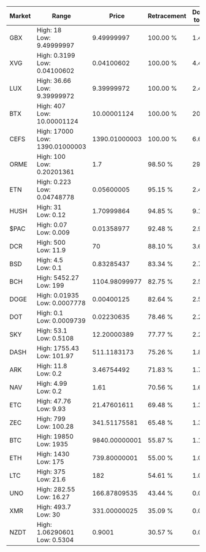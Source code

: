 | Market | Range | Price| Retracement | Doubles to 50% |
| --- | --- | --- | --- | --- |
| GBX | High: 18<br />Low: 9.49999997 | 9.49999997 | 100.00 % | 1.45 |
| XVG | High: 0.3199<br />Low: 0.04100602 | 0.04100602 | 100.00 % | 4.40 |
| LUX | High: 36.66<br />Low: 9.39999972 | 9.39999972 | 100.00 % | 2.45 |
| BTX | High: 407<br />Low: 10.00001124 | 10.00001124 | 100.00 % | 20.85 |
| CEFS | High: 17000<br />Low: 1390.01000003 | 1390.01000003 | 100.00 % | 6.62 |
| ORME | High: 100<br />Low: 0.20201361 | 1.7 | 98.50 % | 29.47 |
| ETN | High: 0.223<br />Low: 0.04748778 | 0.05600005 | 95.15 % | 2.42 |
| HUSH | High: 31<br />Low: 0.12 | 1.70999864 | 94.85 % | 9.10 |
| $PAC | High: 0.07<br />Low: 0.009 | 0.01358977 | 92.48 % | 2.91 |
| DCR | High: 500<br />Low: 11.9 | 70 | 88.10 % | 3.66 |
| BSD | High: 4.5<br />Low: 0.1 | 0.83285437 | 83.34 % | 2.76 |
| BCH | High: 5452.27<br />Low: 199 | 1104.98099977 | 82.75 % | 2.56 |
| DOGE | High: 0.01935<br />Low: 0.0007778 | 0.00400125 | 82.64 % | 2.52 |
| DOT | High: 0.1<br />Low: 0.0009739 | 0.02230635 | 78.46 % | 2.26 |
| SKY | High: 53.1<br />Low: 0.5108 | 12.20000389 | 77.77 % | 2.20 |
| DASH | High: 1755.43<br />Low: 101.97 | 511.1183173 | 75.26 % | 1.82 |
| ARK | High: 11.8<br />Low: 0.2 | 3.46754492 | 71.83 % | 1.73 |
| NAV | High: 4.99<br />Low: 0.2 | 1.61 | 70.56 % | 1.61 |
| ETC | High: 47.76<br />Low: 9.93 | 21.47601611 | 69.48 % | 1.34 |
| ZEC | High: 799<br />Low: 100.28 | 341.51175581 | 65.48 % | 1.32 |
| BTC | High: 19850<br />Low: 1935 | 9840.00000001 | 55.87 % | 1.11 |
| ETH | High: 1430<br />Low: 175 | 739.80000001 | 55.00 % | 1.08 |
| LTC | High: 375<br />Low: 21.6 | 182 | 54.61 % | 1.09 |
| UNO | High: 282.55<br />Low: 16.27 | 166.87809535 | 43.44 % | 0.00 |
| XMR | High: 493.7<br />Low: 30 | 331.00000025 | 35.09 % | 0.00 |
| NZDT | High: 1.06290601<br />Low: 0.5304 | 0.9001 | 30.57 % | 0.00 |
